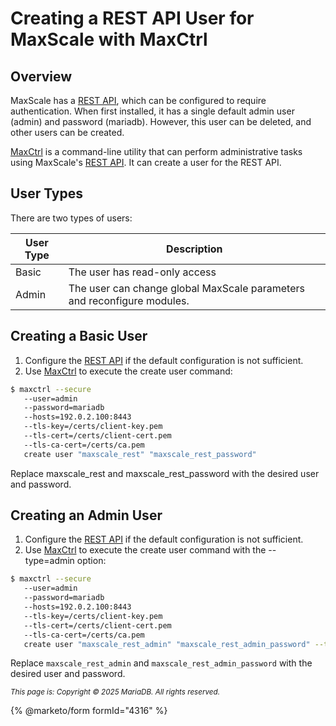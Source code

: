 # Creating a REST API User for MaxScale with MaxCtrl

## Overview

MaxScale has a [REST API](../../reference/maxscale-rest-api/), which can be configured to require authentication. When first installed, it has a single default admin user (admin) and password (mariadb). However, this user can be deleted, and other users can be created.

[MaxCtrl](./) is a command-line utility that can perform administrative tasks using MaxScale's [REST API](broken-reference/). It can create a user for the REST API.

## User Types

There are two types of users:

| User Type | Description                                                             |
| --------- | ----------------------------------------------------------------------- |
| Basic     | The user has read-only access                                           |
| Admin     | The user can change global MaxScale parameters and reconfigure modules. |

## Creating a Basic User

1. Configure the [REST API](https://mariadb.com/kb/en/operating-maxscale-with-the-rest-api-configuring-maxscales-rest-api) if the default configuration is not sufficient.
2. Use [MaxCtrl](./) to execute the create user command:

```bash
$ maxctrl --secure 
   --user=admin 
   --password=mariadb 
   --hosts=192.0.2.100:8443
   --tls-key=/certs/client-key.pem 
   --tls-cert=/certs/client-cert.pem 
   --tls-ca-cert=/certs/ca.pem 
   create user "maxscale_rest" "maxscale_rest_password"
```

Replace maxscale\_rest and maxscale\_rest\_password with the desired user and password.

## Creating an Admin User

1. Configure the [REST API](https://github.com/mariadb-corporation/docs-server/blob/test/maxscale/administrative-tools-for-mariadb-maxscale/administrative-tools-for-mariadb-maxscale-maxctrl/operating-maxscale-with-the-rest-api-configuring-maxscales-rest-api/README.md) if the default configuration is not sufficient.
2. Use [MaxCtrl](./) to execute the create user command with the --type=admin option:

```bash
$ maxctrl --secure 
   --user=admin 
   --password=mariadb 
   --hosts=192.0.2.100:8443
   --tls-key=/certs/client-key.pem 
   --tls-cert=/certs/client-cert.pem 
   --tls-ca-cert=/certs/ca.pem 
   create user "maxscale_rest_admin" "maxscale_rest_admin_password" --type=admin
```

Replace `maxscale_rest_admin` and `maxscale_rest_admin_password` with the desired user and password.

<sub>_This page is: Copyright © 2025 MariaDB. All rights reserved._</sub>

{% @marketo/form formId="4316" %}
